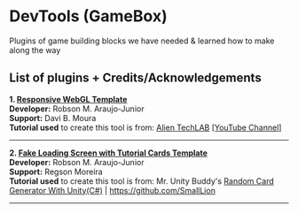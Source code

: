 # DevTools (GameBox)
Plugins of game building blocks we have needed &amp; learned how to make along the way

## List of plugins + Credits/Acknowledgements

<b>1. <a href="https://github.com/LehighRiVR/DevTools/raw/main/Responsive_WebGL_Template.unitypackage">Responsive WebGL Template</a></b> <br>
   <b>Developer:</b> Robson M. Araujo-Junior<br>
   <b>Support:</b> Davi B. Moura<br>
   <b>Tutorial used</b> to create this tool is from: <a href="http://alientechlab.com/">Alien TechLAB</a> <a href="https://youtu.be/uO9WYfqBW-s">[YouTube Channel]</a> <br><hr>
   
   
<b>2. <a href="https://github.com/LehighRiVR/DevTools/raw/main/FakeLoadingScreen.unitypackage">Fake Loading Screen with Tutorial Cards Template</a></b><br>
   <b>Developer:</b> Robson M. Araujo-Junior<br>
   <b>Support:</b> Regson Moreira<br>
   <b>Tutorial used</b> to create this tool is from: Mr. Unity Buddy's <a href="https://mr-unity-buddy.hashnode.dev/random-card-generator-with-unityc">Random Card Generator With Unity(C#)</a> | https://github.com/SmallLion <br><hr>
